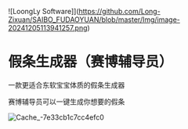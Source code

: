![LoongLy Software]](https://github.com/Long-Zixuan/SAIBO_FUDAOYUAN/blob/master/Img/image-20241205113941257.png)

# 假条生成器（赛博辅导员）

一款更适合东软宝宝体质的假条生成器

赛博辅导员可以一键生成你想要的假条

![Cache_-7e33cb1c7cc4efc0](https://github.com/Long-Zixuan/SAIBO_FUDAOYUAN/blob/master\Img\Cache_-7e33cb1c7cc4efc0.jpg)
